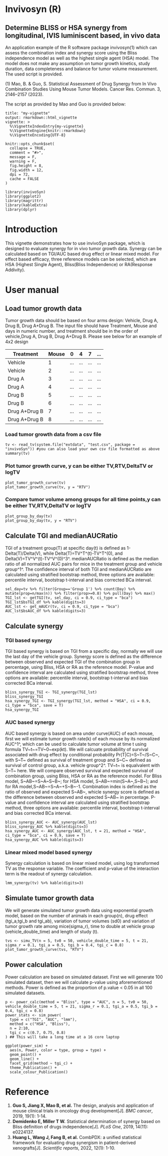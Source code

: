 # Invivosyn (R)
## Determine BLISS or HSA synergy from longitudinal, IVIS luminiscent based, in vivo data 

An application example of the R software package invivosyn(1) which can assess the combination index and synergy score using the Bliss independence model as well as the highest single agent (HSA) model. The model does not make any assumption on tumor growth kinetics, study duration, data completeness and balance for tumor volume measurement. The used script is provided. 

(1) Mao, B. & Guo, S. Statistical Assessment of Drug Synergy from In Vivo Combination Studies Using  Mouse Tumor Models. Cancer Res. Commun. 3, 2146–2157 (2023).

The script as provided by Mao and Guo is provided below:
~~~
title: "my-vignette"
output: rmarkdown::html_vignette
vignette: >
  %\VignetteIndexEntry{my-vignette}
  %\VignetteEngine{knitr::rmarkdown}
  %\VignetteEncoding{UTF-8}
~~~

~~~{r, include = FALSE}
knitr::opts_chunk$set(
  collapse = TRUE,
  comment = "#>",
  message = F,
  warning = F,
  fig.height = 8,
  fig.width = 12,
  dpi = 72,
  cache = FALSE
)
~~~

~~~{r setup}
library(invivoSyn)
library(ggplot2)
library(magrittr)
library(kableExtra)
library(dplyr)
~~~

# Introduction

This vignette demonstrates how to use invivoSyn package, which is designed to evaluate synergy for in vivo tumor growth data. Synergy can be calculated based on TGI/AUC based drug effect or linear mixed model. For effect based efficacy, three reference models can be selected, which are HSA (Highest Single Agent), Bliss(Bliss Independence) or RA(Response Addivity).

# User manual

## Load tumor growth data

Tumor growth data should be based on four arms design: Vehicle, Drug A, Drug B, Drug A+Drug B. The input file should have Treatment, Mouse and days in numeric number, and treatment should be in the order of vehicle,Drug A, Drug B, Drug A+Drug B. Please see below for an example of 4x2 design

| Treatment     | Mouse | 0   | 4   | 7   | ... |
|---------------|-------|-----|-----|-----|-----|
| Vehicle       | 1     | ... | ... | ... | ... |
| Vehicle       | 2     | ... | ... | ... | ... |
| Drug A        | 3     | ... | ... | ... | ... |
| Drug A        | 4     | ... | ... | ... | ... |
| Drug B        | 5     | ... | ... | ... | ... |
| Drug B        | 6     | ... | ... | ... | ... |
| Drug A+Drug B | 7     | ... | ... | ... | ... |
| Drug A+Drug B | 8     | ... | ... | ... | ... |

### Load tumor growth data from a csv file
~~~{r, load_data}
tv <- read_tv(system.file("extdata", "test.csv", package = "invivoSyn")) #you can also load your own csv file formatted as above
summary(tv)
~~~

### Plot tumor growth curve, y can be either TV,RTV,DeltaTV or logTV
~~~{r}
plot_tumor_growth_curve(tv)
plot_tumor_growth_curve(tv, y = "RTV")
~~~

### Compare tumor volume among groups for all time points,y can be either TV,RTV,DeltaTV or logTV
~~~{r, fig.width=16,fig.height=12}
plot_group_by_day(tv)
plot_group_by_day(tv, y = "RTV")
~~~

## Calculate TGI and medianAUCRatio

TGI of a treatment group(T) at specific day(t) is defined as 1-Delta(T)/Delta(V), while Delta(T)=TV^T^(t)-TV^T^(0), and Delta(V)=TV^V^(t)-TV^V^(0)^3^. medianAUCRatio is defined as the median ratio of all normalized AUC pairs for mice in the treatment group and vehicle group^1^. The confidence interval of both TGI and medianAUCRatio are calculated using stratified bootstrap method, three options are available: percentile interval, bootstrap t-interval and bias corrected BCa interval.
~~~{r, efficacy}
sel_day=tv %>% filter(Group=='Group 1') %>% count(Day) %>% mutate(prop=n/max(n)) %>% filter(prop>=0.8) %>% pull(Day) %>% max()
TGI_lst <- getTGI(tv, sel_day, ci = 0.9, ci_type = "bca")
TGI_lst$bsTGI_df %>% kable(digits=3)
AUC_lst <- get_mAUCr(tv, ci = 0.9, ci_type = "bca")
AUC_lst$bsAUC_df %>% kable(digits=3)
~~~

## Calculate synergy 

### TGI based synergy
TGI based synergy is based on TGI from a specific day, normally we will use the last day of the vehicle group. Synergy score is defined as the difference between observed and expected TGI  of the combination group in percentage, using Bliss, HSA or RA as the reference model. P-value and confidence interval are calculated using stratified bootstrap method, three options are available: percentile interval, bootstrap t-interval and bias corrected BCa interval. 
~~~{r, fig.width=16}
bliss_synergy_TGI <- TGI_synergy(TGI_lst)
bliss_synergy_TGI
hsa_synergy_TGI <- TGI_synergy(TGI_lst, method = "HSA", ci = 0.9, ci_type = "bca", save = T)
hsa_synergy_TGI
~~~

### AUC based synergy
AUC based synergy is based on area under curve(AUC) of each mouse, first we will estimate tumor growth rate(k) of each mouse by its normalized AUC^1^, which can be used to calculate tumor volume at time t using formula TV~t~=TV~0~exp(kt). We will calcuate probability of survival associated with drug effect by conditional probability Pr(T|C)=S~T~/S~C~, with S~T~ defined as survival of treatment group and S~C~ defined as survival of control group, a.k.a. vehicle group^2^. TV~t~ is equalvalent with S~T~ here. We will compare observed survival and expected survival of combination group, using Bliss, HSA or RA as the reference model. For Bliss model, S~AB~=S~A~S~B~; for HSA model, S~AB~=min(S~A~,S~B~); and for RA model,S~AB~=S~A~+S~B~-1. Combination index is defined as the ratio of observed and expected S~AB~, whicle synergy score is defined as the difference between observed and expected S~AB~ in percentage. P-value and confidence interval are calculated using stratified bootstrap method, three options are available: percentile interval, bootstrap t-interval and bias corrected BCa interval. 
~~~{r,fig.width=16}
bliss_synergy_AUC <- AUC_synergy(AUC_lst)
bliss_synergy_AUC %>% kable(digits=3)
hsa_synergy_AUC <- AUC_synergy(AUC_lst, t = 21, method = "HSA", ci_type = "bca", ci = 0.9, save = T)
hsa_synergy_AUC %>% kable(digits=3)
~~~

### Linear mixed model based synergy
Synergy calculation is based on linear mixed model, using log transformed TV as the response variable. The coefficient and p-value of the interaction term is the readout of synergy calculation.
~~~{r}
lmm_synergy(tv) %>% kable(digits=3)
~~~

## Simulate tumor growth data
We will generate simulated tumor growth data using exponential growth model, based on the number of animals in each group(n), drug effect (tgi_a,tgi_b and tgi_ab), variation of tumor volumes (sd0) and variation of tumor growth rate among mice(sigma_r), time to double at vehicle group (vehicle_double_time) and length of study (t).
~~~{r,simu}
tvs <- simu_TV(n = 5, tv0 = 50, vehicle_double_time = 5, t = 21, sigma_r = 0.1, tgi_a = 0.5, tgi_b = 0.4, tgi_c = 0.8)
plot_tumor_growth_curve(tvs, "RTV")
~~~

## Power calculation
Power calculation are based on simulated dataset. First we will generate 100 simulated dataset, then we will calculate p-value using aforementioned methods. Power is defined as the proportion of p.value < 0.05 in all 100 simulated datasets.
~~~{r eval=FALSE}
p <- power_calc(method = "Bliss", type = "AUC", n = 5, tv0 = 50, vehicle_double_time = 5, t = 21, sigma_r = 0.1, tgi_a = 0.5, tgi_b = 0.4, tgi_c = 0.8)
power_stats <- sim_power(
  type = c("TGI", "AUC", "lmm"),
  method = c("HSA", "Bliss"),
  n = 2:10,
  tgi_c = c(0.7, 0.75, 0.8)
) ## This will take a long time at a 16 core laptop
~~~

~~~{r}
ggplot(power_sim) +
  aes(n, Power, color = type, group = type) +
  geom_point() +
  geom_line() +
  facet_grid(method ~ tgi_c) +
  theme_Publication() +
  scale_colour_Publication()
~~~

# Reference
1. **Guo S, Jiang X, Mao B, et al.** The design, analysis and application of mouse clinical trials in oncology drug development[J]. *BMC cancer*, 2019, 19(1): 1-14.
2. **Demidenko E, Miller T W.** Statistical determination of synergy based on Bliss definition of drugs independence[J]. *PLoS One*, 2019, 14(11): e0224137.
3. **Huang L, Wang J, Fang B, et al.** CombPDX: a unified statistical framework for evaluating drug synergism in patient-derived xenografts[J]. *Scientific reports*, 2022, 12(1): 1-10.
